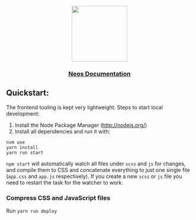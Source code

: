 <p align="center">
    <a href="http://neos.io">
        <img src="img/neos_primary.svg" width="150">
    </a>
</p>

<h3 align="center"><a href="http://docs.neos.io">Neos Documentation</a></h3>

## Quickstart:

The frontend tooling is kept very lightweight. Steps to start local development:

1. Install the Node Package Manager (http://nodejs.org/)
2. Install all dependencies and run it with:
```
nvm use
yarn install
yarn run start
```

`npm start` will automatically watch all files under `scss` and `js` for changes, and compile them to CSS and concatenate everything to just one single file (`app.css` and `app.js` respectively). 
If you create a new `scss` or `js` file you need to restart the task for the watcher to work. 

### Compress CSS and JavaScript files

Run `yarn run deploy`
